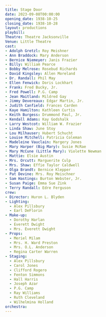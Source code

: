 ```yaml
---
title: Stage Door
date: 2023-09-08T00:00:00
opening_date: 1938-10-25
closing_date: 1938-10-28
layout: productions
playbill:
Theatre: Theatre Jacksonville
Venue: Little Theatre
cast:
- Adolph Gretzl: Roy Meishner
- Ann Braddock: Mary Anderson
- Bernice Niemeyer: Janis Frazier
- Billy: William Pearce
- Bobby Melrose: Rosebud Richards
- David Kingsley: Allen Moreland
- Dr. Randall: Phil May
- Ellen Fenwick: Doris Lockhart
- Frank: Fred Bucky, Jr.
- Fred Powell: P.G. Camp
- Jean Maitland: Mildred Gay
- Jimmy Devereaux: Edgar Martin, Jr.
- Judith Canfield: Frances Carden
- Kaye Hamilton: Kathleen Curtis
- Keith Burgess: Drummond Paul, Jr.
- Kendall Adams: Kay Godshalk
- Larry Westcot: William W. Frazier
- Linda Shaw: June Stoy
- Lou Milhauser: Hubert Schucht
- Louise Mitchell: Patricia Coleman
- Madeleine Vauclain: Margery Jones
- Mary Harper (Big Mary): Susie McRae
- Mary McCune (Little Mary): Violette Newman
- Mattie: Elsie Austin
- Mrs. Orcutt: Marguerite Culp
- Mrs. Shaw: Effie Taylor Caldwell
- Olga Brandt: Bernice Klepper
- Pat Devine: Mrs. Roy Meischner
- Sam Hastings: Burton Webster, Jr.
- Susan Paige: Emma Sue Zink
- Terry Randall: Edre Ferguson
crew:
- Director: Huron L. Blyden
- Lighting:
  - Alex Pillsbury
  - Earl DeFlorin
- Make-up:
  - Dorothy Harlan
  - Everett Dwight
  - Mrs. Everett Dwight
- Props:
  - Meriel Milam
  - Mrs. H. Ward Preston
  - Mrs. O.L. Anderson
  - Regina Carter Warren
- Staging:
  - Alex Pillsbury
  - Carol Jones
  - Clifford Rogero
  - Fenton Simmons
  - Hall Harris
  - Joseph Azar
  - P.G. Camp
  - Ray Williams
  - Ruth Cleveland
  - Wilhelmina Holland
orchestra:
---
```


